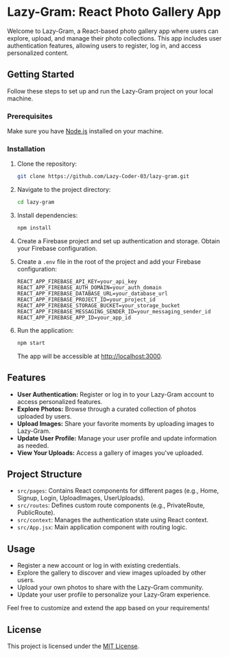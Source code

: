# Lazy-Gram: React Photo Gallery App

Welcome to Lazy-Gram, a React-based photo gallery app where users can explore, upload, and manage their photo collections. This app includes user authentication features, allowing users to register, log in, and access personalized content.

## Getting Started

Follow these steps to set up and run the Lazy-Gram project on your local machine.

### Prerequisites

Make sure you have [Node.js](https://nodejs.org/) installed on your machine.

### Installation

1. Clone the repository:

   ```bash
   git clone https://github.com/Lazy-Coder-03/lazy-gram.git
   ```

2. Navigate to the project directory:

   ```bash
   cd lazy-gram
   ```

3. Install dependencies:

   ```bash
   npm install
   ```

4. Create a Firebase project and set up authentication and storage. Obtain your Firebase configuration.

5. Create a `.env` file in the root of the project and add your Firebase configuration:

   ```env
   REACT_APP_FIREBASE_API_KEY=your_api_key
   REACT_APP_FIREBASE_AUTH_DOMAIN=your_auth_domain
   REACT_APP_FIREBASE_DATABASE_URL=your_database_url
   REACT_APP_FIREBASE_PROJECT_ID=your_project_id
   REACT_APP_FIREBASE_STORAGE_BUCKET=your_storage_bucket
   REACT_APP_FIREBASE_MESSAGING_SENDER_ID=your_messaging_sender_id
   REACT_APP_FIREBASE_APP_ID=your_app_id
   ```

6. Run the application:

   ```bash
   npm start
   ```

   The app will be accessible at [http://localhost:3000](http://localhost:3000).

## Features

- **User Authentication:** Register or log in to your Lazy-Gram account to access personalized features.
- **Explore Photos:** Browse through a curated collection of photos uploaded by users.
- **Upload Images:** Share your favorite moments by uploading images to Lazy-Gram.
- **Update User Profile:** Manage your user profile and update information as needed.
- **View Your Uploads:** Access a gallery of images you've uploaded.

## Project Structure

- `src/pages`: Contains React components for different pages (e.g., Home, Signup, Login, UploadImages, UserUploads).
- `src/routes`: Defines custom route components (e.g., PrivateRoute, PublicRoute).
- `src/context`: Manages the authentication state using React context.
- `src/App.jsx`: Main application component with routing logic.

## Usage

- Register a new account or log in with existing credentials.
- Explore the gallery to discover and view images uploaded by other users.
- Upload your own photos to share with the Lazy-Gram community.
- Update your user profile to personalize your Lazy-Gram experience.

Feel free to customize and extend the app based on your requirements!

## License

This project is licensed under the [MIT License](LICENSE).
